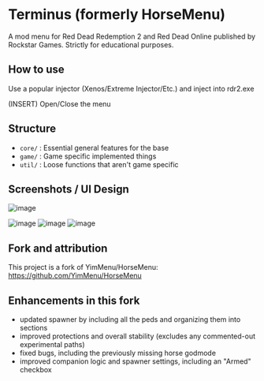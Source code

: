 # Terminus (formerly HorseMenu)

A mod menu for Red Dead Redemption 2 and Red Dead Online published by Rockstar Games. Strictly for educational purposes.

## How to use
Use a popular injector (Xenos/Extreme Injector/Etc.) and inject into rdr2.exe

(INSERT) Open/Close the menu

## Structure

- `core/` : Essential general features for the base
- `game/` : Game specific implemented things
- `util/` : Loose functions that aren't game specific

## Screenshots / UI Design

![image](https://github.com/user-attachments/assets/e7280722-9ea0-49e5-b6ae-299ebb2a071d)


![image](https://github.com/user-attachments/assets/0b69a960-9e0e-4bf7-8b52-6cc10e012d8f)
![image](https://github.com/user-attachments/assets/9ab5cf27-06d6-4e38-9203-0c6ccd79139e)
![image](https://github.com/user-attachments/assets/b9a1a45a-a400-4daf-99dd-55fe980f31d2)

## Fork and attribution

This project is a fork of YimMenu/HorseMenu: https://github.com/YimMenu/HorseMenu

## Enhancements in this fork

- updated spawner by including all the peds and organizing them into sections
- improved protections and overall stability (excludes any commented-out experimental paths)
- fixed bugs, including the previously missing horse godmode
- improved companion logic and spawner settings, including an "Armed" checkbox
